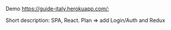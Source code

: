 Demo https://guide-italy.herokuapp.com/;

Short description:
SPA, React. 
Plan => add Login/Auth and Redux